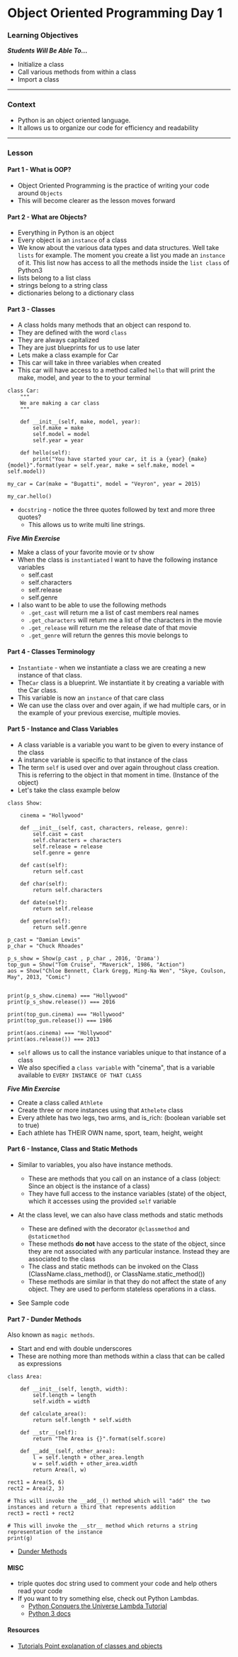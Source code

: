 # Object Oriented Programming Day 1

### Learning Objectives
***Students Will Be Able To...***

* Initialize a class
* Call various methods from within a class
* Import a class

---
### Context

* Python is an object oriented language.
* It allows us to organize our code for efficiency and readability

---
### Lesson

#### Part 1 - What is OOP?

* Object Oriented Programming is the practice of writing your code around `Objects`
* This will become clearer as the lesson moves forward

#### Part 2 - What are Objects?

* Everything in Python is an object
* Every object is an `instance` of a class
* We know about the various data types and data structures. Well take `lists` for example. The moment you create a list you made an `instance` of it. This list now has access to all the methods inside the `list class` of Python3
* lists belong to a list class
* strings belong to a string class
* dictionaries belong to a dictionary class

#### Part 3 - Classes

* A class holds many methods that an object can respond to.
* They are defined with the word `class`
* They are always capitalized
* They are just blueprints for us to use later
* Lets make a class example for Car
* This car will take in three variables when created
* This car will have access to a method called `hello` that will print the make, model, and year to the to your terminal

```
class Car:
	"""
	We are making a car class
	"""

	def __init__(self, make, model, year):
		self.make = make
		self.model = model
		self.year = year

	def hello(self):
		print("You have started your car, it is a {year} {make} {model}".format(year = self.year, make = self.make, model = self.model))

my_car = Car(make = "Bugatti", model = "Veyron", year = 2015)

my_car.hello()
```
* `docstring` - notice the three quotes followed by text and more three quotes?
	* This allows us to write multi line strings. 

***Five Min Exercise***

* Make a class of your favorite movie or tv show
* When the class is `instantiated` I want to have the following instance variables
	* self.cast
	* self.characters
	* self.release
	* self.genre
* I also want to be able to use the following methods
	* `.get_cast` will return me a list of cast members real names
	* `.get_characters` will return me a list of the characters in the movie
	* `.get_release` will return me the release date of that movie
	* `.get_genre` will return the genres this movie belongs to

#### Part 4 - Classes Terminology

* `Instantiate` - when we instantiate a class we are creating a new instance of that class.
* The`Car` class is a blueprint. We instantiate it by creating a variable with the Car class.
* This variable is now an `instance` of that care class
* We can use the class over and over again, if we had multiple cars, or in the example of your previous exercise, multiple movies.

#### Part 5 - Instance and Class Variables

* A class variable is a variable you want to be given to every instance of the class
* A instance variable is specific to that instance of the class
* The term `self` is used over and over again throughout class creation. This is referring to the object in that moment in time. (Instance of the object)
* Let's take the class example below

```
class Show:

    cinema = "Hollywood"
    
    def __init__(self, cast, characters, release, genre):
        self.cast = cast
        self.characters = characters
        self.release = release
        self.genre = genre

    def cast(self):
        return self.cast

    def char(self):
        return self.characters

    def date(self):
        return self.release

    def genre(self):
        return self.genre

p_cast = "Damian Lewis"
p_char = "Chuck Rhoades"

p_s_show = Show(p_cast , p_char , 2016, 'Drama')
top_gun = Show("Tom Cruise", "Maverick", 1986, "Action")
aos = Show("Chloe Bennett, Clark Gregg, Ming-Na Wen", "Skye, Coulson, May", 2013, "Comic")


print(p_s_show.cinema) === "Hollywood"
print(p_s_show.release()) === 2016

print(top_gun.cinema) === "Hollywood"
print(top_gun.release()) === 1986

print(aos.cinema) === "Hollywood"
print(aos.release()) === 2013
```
* `self` allows us to call the instance variables unique to that instance of a class
* We also specified a `class variable` with "cinema", that is a variable available to `EVERY INSTANCE OF THAT CLASS`

***Five Min Exercise***

* Create a class called `Athlete`
* Create three or more instances using that `Athelete` class
* Every athlete has two legs, two arms, and is_rich: (boolean variable set to true)
* Each athlete has THEIR OWN name, sport, team, height, weight

#### Part 6 - Instance, Class and Static Methods
 * Similar to variables, you also have instance methods. 
	* These are methods that you call on an instance of a class (object: Since an object is the instance of a class)
	* They have full access to the instance variables (state) of the object, which it accesses using the provided `self` variable

 * At the class level, we can also have class methods and static methods
	* These are defined with the decorator `@classmethod` and `@staticmethod`
	* These methods **do not** have access to the state of the object, since they are not associated with any particular instance. Instead they are associated to the class
	* The class and static methods can be invoked on the Class (ClassName.class_method(), or ClassName.static_method())
	* These methods are similar in that they do not affect the state of any object. They are used to perform stateless operations in a class.   

 * See Sample code	


#### Part 7 - Dunder Methods
Also known as `magic methods`. 

 * Start and end with double underscores
 * These are nothing more than methods within a class that can be called as expressions

```
class Area:

	def __init__(self, length, width):
		self.length = length
		self.width = width

	def calculate_area():
		return self.length * self.width

	def __str__(self):
		return "The Area is {}".format(self.score)

	def __add__(self, other_area):
		l = self.length + other_area.length
		w = self.width + other_area.width
		return Area(l, w)

rect1 = Area(5, 6)
rect2 = Area(2, 3)

# This will invoke the __add__() method which will "add" the two instances and return a third that represents addition
rect3 = rect1 + rect2

# This will invoke the __str__ method which returns a string representation of the instance 
print(g)		 
```

 * [Dunder Methods](https://www.python-course.eu/python3_magic_methods.php)

#### MISC

* triple quotes doc string used to comment your code and help others read your code
* If you want to try something else, check out Python Lambdas.
	* [Python Conquers the Universe Lambda Tutorial](https://pythonconquerstheuniverse.wordpress.com/2011/08/29/lambda_tutorial/)
	* [Python 3 docs](https://docs.python.org/3/tutorial/controlflow.html)

#### Resources

* [Tutorials Point explanation of classes and objects](http://www.tutorialspoint.com/python/python_classes_objects.htm)